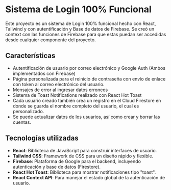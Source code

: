 # Sistema de Login 100% Funcional
Este proyecto es un sistema de Login 100% funcional hecho con React, Tailwind y con autentificación y Base de datos de Firebase. Se creó un context con las funciones de Firebase para que estas puedan ser accedidas desde cualquier componente del proyecto.

## Características
- Autentificación de usuario por correo electrónico y Google Auth (Ambos implementados con Firebase)
- Página personalizada para el reinicio de contraseña con envío de enlace con token al correo electrónico del usuario.
- Mensajes de error al ingresar datos erroneos
- Sistema de Toast Notifications realizado con React Hot Toast
- Cada usuario creado también crea un registro en el Cloud Firestore en donde se guarda el nombre completo del usuario, el cual es personalizado.
- Se puede actualizar datos de los usuarios, así como crear y borrar las cuentas. 


## Tecnologías utilizadas
- **React**: Biblioteca de JavaScript para construir interfaces de usuario.
- **Tailwind CSS**: Framework de CSS para un diseño rápido y flexible.
- **Firebase**: Plataforma de Google para el backend, incluyendo autenticación y base de datos (Firestore).
- **React Hot Toast**: Biblioteca para mostrar notificaciones tipo "toast".
- **React Context API**: Para manejar el estado global de la autenticación de usuario.

